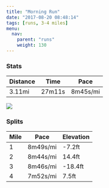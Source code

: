 ```yaml
---
title: "Morning Run"
date: "2017-08-20 08:48:14"
tags: [runs, 3-4 miles]
menu:
  nav:
    parent: "runs"
    weight: 130
---
```


### Stats

| Distance | Time | Pace |
|----------|------|------|
|3.11mi|27m11s|8m45s/mi|

<img src='https://maps.googleapis.com/maps/api/staticmap?maptype=roadmap&path=enc:ivjeIhjvLtArCKvJdCt@PpFzAkALiHpBsBxC?dBpD_KnELkGfBkBdDIbBrD_KpE@cFtBsC`DGbBpDsJnEIeFzBsCfDCzAbD{JxEQwDvAmDlDs@bC|DoJ~EYcDlAgDzCoAnCpBNvAyJpECeF~B}CzCG~ArD_KrEJkGfCwBtCJvAxCkK`D&key=AIzaSyC1MId7bFpkLXNAaYhBSTb8jLyiSqzbDtM&size=800x800&markers=color:yellow|label:S|53.47189,-2.24949&markers=color:green|label:F|53.47038,-2.252800000000003'>

### Splits

| Mile | Pace | Elevation |
|------|------|-----------|
|1|8m49s/mi|-7.2ft|
|2|8m44s/mi|14.4ft|
|3|8m46s/mi|-18.4ft|
|4|7m52s/mi|7.5ft|
